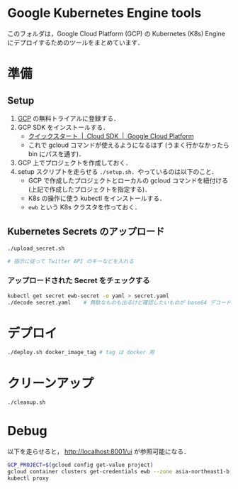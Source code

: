 Google Kubernetes Engine tools
===
このフォルダは，Google Cloud Platform (GCP) の Kubernetes (K8s) Engine にデプロイするためのツールをまとめています．


# 準備
## Setup
1. [GCP](https://cloud.google.com/) の無料トライアルに登録する．
1. GCP SDK をインストールする．
    * [クイックスタート  |  Cloud SDK  |  Google Cloud Platform](https://goo.gl/iprpCv)
    * これで gcloud コマンドが使えるようになるはず (うまく行かなかったら bin にパスを通す)．
1. GCP 上でプロジェクトを作成しておく．
1. setup スクリプトを走らせる `./setup.sh`．やっているのは以下のこと．
    * GCP で作成したプロジェクトとローカルの gcloud コマンドを紐付ける (上記で作成したプロジェクトを指定する)．
    * K8s の操作に使う kubectl をインストールする．
    * `ewb` という K8s クラスタを作っておく．

## Kubernetes Secrets のアップロード

```sh
./upload_secret.sh

# 指示に従って Twitter API のキーなどを入れる
```

### アップロードされた Secret をチェックする

```sh
kubectl get secret ewb-secret -o yaml > secret.yaml
./decode secret.yaml    # 無駄なものも出るけど確認したいものが base64 デコードされて出るはず
```

# デプロイ

```sh
./deploy.sh docker_image_tag # tag は docker 用
```


# クリーンアップ

```sh
./cleanup.sh
```

# Debug

以下を走らせると， [http://localhost:8001/ui](http://localhost:8001/ui) が参照可能になる．
```sh
GCP_PROJECT=$(gcloud config get-value project)                                                  # 初回のみ
gcloud container clusters get-credentials ewb --zone asia-northeast1-b --project $GCP_PROJECT   #
kubectl proxy
```
